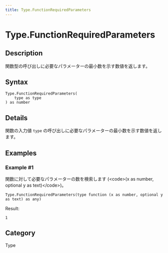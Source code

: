 ```yaml
---
title: Type.FunctionRequiredParameters
---
```


# Type.FunctionRequiredParameters


## Description

関数型の呼び出しに必要なパラメーターの最小数を示す数値を返します。


## Syntax

```powerquery
Type.FunctionRequiredParameters(
    type as type
) as number
```


## Details

関数の入力値 <code>type</code> の呼び出しに必要なパラメーターの最小数を示す数値を返します。


## Examples

### Example #1 
関数に対して必要なパラメーターの数を検索します (&lt;code&gt;(x as number, optional y as text)&lt;/code&gt;)。
```powerquery
Type.FunctionRequiredParameters(type function (x as number, optional y as text) as any)
```

Result: 
```powerquery
1
```




## Category
Type
